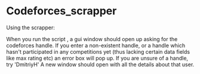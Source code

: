 # Codeforces_scrapper
Using the scrapper:

When you run the script , a gui window should open up asking for the codeforces handle. If you enter a non-existent handle, or a handle which hasn't participated in any competitions yet (thus lacking certain data fields like max rating etc) an error box will pop up.
If you are unsure of a handle, try 'DmitriyH'
A new window should open with all the details about that user.

